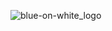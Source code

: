 ![blue-on-white_logo](https://github.com/FlyArrow-BV/.github/assets/6334638/a9a0268f-9e28-42f5-bda4-8810225808a1)
